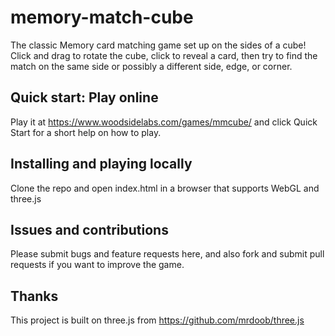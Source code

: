 # memory-match-cube
The classic Memory card matching game set up on the sides of a cube! Click and drag to rotate the cube, click to reveal a card, then try to find the match on the same side or possibly a different side, edge, or corner.
## Quick start: Play online
Play it at https://www.woodsidelabs.com/games/mmcube/ and click Quick Start for a short help on how to play.
## Installing and playing locally
Clone the repo and open index.html in a browser that supports WebGL and three.js
## Issues and contributions
Please submit bugs and feature requests here, and also fork and submit pull requests if you want to improve the game.
## Thanks
This project is built on three.js from https://github.com/mrdoob/three.js

